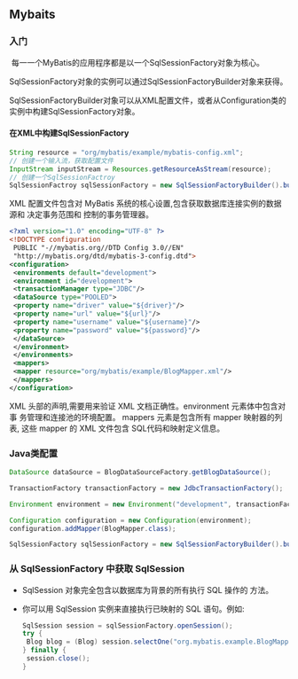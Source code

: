 ## Mybaits

### 入门

​	每一一个MyBatis的应用程序都是以一个SqlSessionFactory对象为核心。

SqlSessionFactory对象的实例可以通过SqlSessionFactoryBuilder对象来获得。

SqlSessionFactoryBuilder对象可以从XML配置文件，或者从Configuration类的实例中构建SqlSessionFactory对象。

#### 在XML中构建SqlSessionFactory

```java
String resource = "org/mybatis/example/mybatis-config.xml";
// 创建一个输入流，获取配置文件
InputStream inputStream = Resources.getResourceAsStream(resource);
// 创建一个SqlSessionFactroy
SqlSessionFactroy sqlSessionFactory = new SqlSessionFactoryBuilder().build(inputStream);
```



XML 配置文件包含对 MyBatis 系统的核心设置,包含获取数据库连接实例的数据源和 决定事务范围和
控制的事务管理器。

```xml
<?xml version="1.0" encoding="UTF-8" ?>
<!DOCTYPE configuration
 PUBLIC "-//mybatis.org//DTD Config 3.0//EN"
 "http://mybatis.org/dtd/mybatis-3-config.dtd">
<configuration>
 <environments default="development">
 <environment id="development">
 <transactionManager type="JDBC"/>
 <dataSource type="POOLED">
 <property name="driver" value="${driver}"/>
 <property name="url" value="${url}"/>
 <property name="username" value="${username}"/>
 <property name="password" value="${password}"/>
 </dataSource>
 </environment>
 </environments>
 <mappers>
 <mapper resource="org/mybatis/example/BlogMapper.xml"/>
 </mappers>
</configuration>
```

XML 头部的声明,需要用来验证 XML 文档正确性。environment 元素体中包含对事 务管理和连接池的环境配置。 mappers 元素是包含所有 mapper 映射器的列表, 这些 mapper 的 XML 文件包含 SQL代码和映射定义信息。 



### Java类配置

```java
DataSource dataSource = BlogDataSourceFactory.getBlogDataSource();

TransactionFactory transactionFactory = new JdbcTransactionFactory();

Environment environment = new Environment("development", transactionFactory, dataSource);

Configuration configuration = new Configuration(environment);
configuration.addMapper(BlogMapper.class);

SqlSessionFactory sqlSessionFactory = new SqlSessionFactoryBuilder().build(configuration);
```

### 从 SqlSessionFactory 中获取 SqlSession

-  SqlSession 对象完全包含以数据库为背景的所有执行 SQL 操作的 方法。

- 你可以用 SqlSession 实例来直接执行已映射的 SQL 语句。例如:

  ```java
  SqlSession session = sqlSessionFactory.openSession();
  try {
   Blog blog = (Blog) session.selectOne("org.mybatis.example.BlogMapper.selectBlog", 101);
  } finally {
   session.close();
  }
  ```
